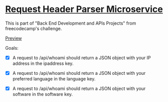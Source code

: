 # [Request Header Parser Microservice](https://www.freecodecamp.org/learn/apis-and-microservices/apis-and-microservices-projects/request-header-parser-microservice)

This is part of "Back End Development and APIs Projects" from freecodecamp's challenge.

[Preview](https://header-parser-microservice.dykisa.web.id)

Goals:

- [x] A request to /api/whoami should return a JSON object with your IP address in the ipaddress key.

- [x] A request to /api/whoami should return a JSON object with your preferred language in the language key.

- [x] A request to /api/whoami should return a JSON object with your software in the software key.